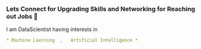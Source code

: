 ### Lets Connect for Upgrading Skills and Networking for Reaching out Jobs  👋
I am DataScientist having interests in
```yaml
* Machine Laerning  ,   Artificial Intelligence *
```
<!--
<h2> 🚀 &nbsp;Some Tools I Have Used and Learned</h2>
<p align="left">
<img <img src="https://cdn.jsdelivr.net/gh/devicons/devicon/icons/python/python-original.svg" alt = "Python"  width="45" height="45"/> />

**Jawairia11/Jawairia11** is a ✨ _special_ ✨ repository because its `README.md` (this file) appears on your GitHub profile.

Here are some ideas to get you started:

- 🔭 I’m currently working on Data Science , AI and Machine Learning 
- 🌱 I’m currently learning Natural Language Processing 
- 👯 I’m looking to collaborate on people interested in Artificial Intelligence 
- 🤔 I’m looking for help with ...
- 💬 Ask me about ...
- 📫 How to reach me: https://www.linkedin.com/in/jawairia-rasheed-159ab755/
                       latest_genius@yahoo.com
- 😄 Pronouns: ...
- ⚡ Fun fact: <p align="center">
  <img src="https://capsule-render.vercel.app/api?text=Hey Everyone!🕹️&animation=fadeIn&type=waving&color=gradient&height=100"/>
</p>
<a href="https://www.linkedin.com/in/jawairia-rasheed-159ab755/">
  <img height="50" src="https://user-images.githubusercontent.com/46517096/166974368-9798f39f-1f46-499c-b14e-81f0a3f83a06.png"/>
</a>
-->
